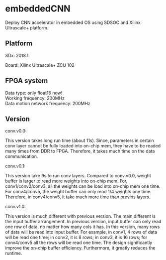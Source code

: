 # embeddedCNN
Deploy CNN accelerator in embedded OS using SDSOC and Xilinx Ultrascale+ platform.

## Platform

SDx: 2018.1 

Board: Xilinx Ultrascale+ ZCU 102

## FPGA system

Data type: only float16 now!  
Working frequency: 200MHz  
Data motion network frequency: 200MHz 

## Version

conv.v0.0: 
  
  This version takes long run time (about 11s). Since, parameters in certain conv layer cannot be fully loaded into on-chip mem, 
they have to be readed many times from DDR to FPGA. Therefore, it takes much time on the data communication.

conv.v0.1:

  This version take 9s to run conv layers. Compared to conv.v0.0, weight buffer is larger to read more weights into on-chip mem.
For, conv1/conv2/conv3, all the weights can be load into on-chip mem one time. For conv4/conv5, the weight buffer can only read 
1/4 weights one time. Therefore, in conv4/conv5, it take much more time than previos layers.

conv.v1.0:

  This version is much different with previous version. The main different is the input buffer arrangement. In previous version,
input buffer can only read one row of data, no matter how many cols it has. In this version, many rows of data will be read into
input buffer. For example, in conv1, 4 rows of data will be read one time; in conv2, it is 8 rows; in conv3, it is 16 rows; for
conv4/conv5 all the rows will be read one time. The design significantly improve the on-chip buffer efficiency. Furthermore, it
greatly reduces the runtime.
